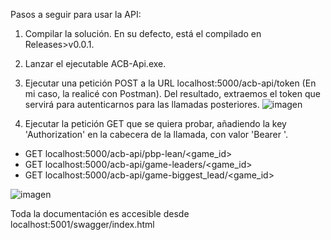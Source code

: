 Pasos a seguir para usar la API:
1) Compilar la solución. En su defecto, está el compilado en Releases>v0.0.1.
2) Lanzar el ejecutable ACB-Api.exe.
3) Ejecutar una petición POST a la URL localhost:5000/acb-api/token (En mi caso, la realicé con Postman). Del resultado, extraemos el token que servirá para autenticarnos para las llamadas posteriores.
![imagen](https://github.com/user-attachments/assets/32099e8b-4719-464b-bf7a-8322d647b81b)

4) Ejecutar la petición GET que se quiera probar, añadiendo la key 'Authorization' en la cabecera de la llamada, con valor 'Bearer <token>'.
  - GET localhost:5000/acb-api/pbp-lean/<game_id>
  - GET localhost:5000/acb-api/game-leaders/<game_id>
  - GET localhost:5000/acb-api/game-biggest_lead/<game_id>

  ![imagen](https://github.com/user-attachments/assets/bf658150-ede0-4afb-9bee-606fb1ebce63)


Toda la documentación es accesible desde localhost:5001/swagger/index.html



